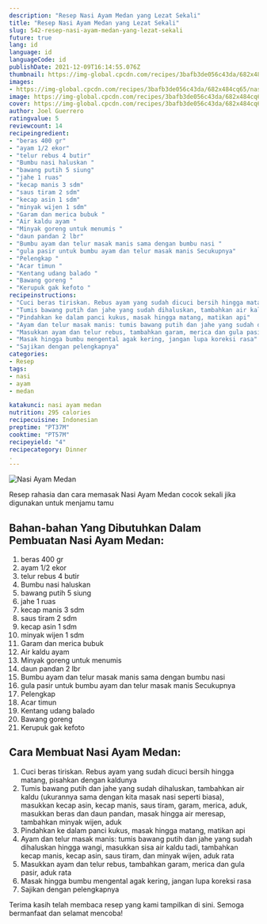 ```yaml
---
description: "Resep Nasi Ayam Medan yang Lezat Sekali"
title: "Resep Nasi Ayam Medan yang Lezat Sekali"
slug: 542-resep-nasi-ayam-medan-yang-lezat-sekali
future: true
lang: id
language: id
languageCode: id
publishDate: 2021-12-09T16:14:55.076Z 
thumbnail: https://img-global.cpcdn.com/recipes/3bafb3de056c43da/682x484cq65/nasi-ayam-medan-foto-resep-utama.png
images:
- https://img-global.cpcdn.com/recipes/3bafb3de056c43da/682x484cq65/nasi-ayam-medan-foto-resep-utama.png
image: https://img-global.cpcdn.com/recipes/3bafb3de056c43da/682x484cq65/nasi-ayam-medan-foto-resep-utama.png
cover: https://img-global.cpcdn.com/recipes/3bafb3de056c43da/682x484cq65/nasi-ayam-medan-foto-resep-utama.png
author: Joel Guerrero
ratingvalue: 5
reviewcount: 14
recipeingredient:
- "beras 400 gr"
- "ayam 1/2 ekor"
- "telur rebus 4 butir"
- "Bumbu nasi haluskan "
- "bawang putih 5 siung"
- "jahe 1 ruas"
- "kecap manis 3 sdm"
- "saus tiram 2 sdm"
- "kecap asin 1 sdm"
- "minyak wijen 1 sdm"
- "Garam dan merica bubuk "
- "Air kaldu ayam "
- "Minyak goreng untuk menumis "
- "daun pandan 2 lbr"
- "Bumbu ayam dan telur masak manis sama dengan bumbu nasi "
- "gula pasir untuk bumbu ayam dan telur masak manis Secukupnya"
- "Pelengkap "
- "Acar timun "
- "Kentang udang balado "
- "Bawang goreng "
- "Kerupuk gak kefoto "
recipeinstructions:
- "Cuci beras tiriskan. Rebus ayam yang sudah dicuci bersih hingga matang, pisahkan dengan kaldunya"
- "Tumis bawang putih dan jahe yang sudah dihaluskan, tambahkan air kaldu (ukurannya sama dengan kita masak nasi seperti biasa), masukkan kecap asin, kecap manis, saus tiram, garam, merica, aduk, masukkan beras dan daun pandan, masak hingga air meresap, tambahkan minyak wijen, aduk"
- "Pindahkan ke dalam panci kukus, masak hingga matang, matikan api"
- "Ayam dan telur masak manis: tumis bawang putih dan jahe yang sudah dihaluskan hingga wangi, masukkan sisa air kaldu tadi, tambahkan kecap manis, kecap asin, saus tiram, dan minyak wijen, aduk rata"
- "Masukkan ayam dan telur rebus, tambahkan garam, merica dan gula pasir, aduk rata"
- "Masak hingga bumbu mengental agak kering, jangan lupa koreksi rasa"
- "Sajikan dengan pelengkapnya"
categories:
- Resep
tags:
- nasi
- ayam
- medan

katakunci: nasi ayam medan 
nutrition: 295 calories
recipecuisine: Indonesian
preptime: "PT37M"
cooktime: "PT57M"
recipeyield: "4"
recipecategory: Dinner
. 
---
```



![Nasi Ayam Medan](https://img-global.cpcdn.com/recipes/3bafb3de056c43da/682x484cq65/nasi-ayam-medan-foto-resep-utama.png)

Resep rahasia dan cara memasak  Nasi Ayam Medan cocok sekali jika digunakan untuk menjamu tamu

<!--inarticleads1-->

## Bahan-bahan Yang Dibutuhkan Dalam Pembuatan Nasi Ayam Medan:

1. beras 400 gr
1. ayam 1/2 ekor
1. telur rebus 4 butir
1. Bumbu nasi haluskan 
1. bawang putih 5 siung
1. jahe 1 ruas
1. kecap manis 3 sdm
1. saus tiram 2 sdm
1. kecap asin 1 sdm
1. minyak wijen 1 sdm
1. Garam dan merica bubuk 
1. Air kaldu ayam 
1. Minyak goreng untuk menumis 
1. daun pandan 2 lbr
1. Bumbu ayam dan telur masak manis sama dengan bumbu nasi 
1. gula pasir untuk bumbu ayam dan telur masak manis Secukupnya
1. Pelengkap 
1. Acar timun 
1. Kentang udang balado 
1. Bawang goreng 
1. Kerupuk gak kefoto 



<!--inarticleads2-->

## Cara Membuat Nasi Ayam Medan:

1. Cuci beras tiriskan. Rebus ayam yang sudah dicuci bersih hingga matang, pisahkan dengan kaldunya
1. Tumis bawang putih dan jahe yang sudah dihaluskan, tambahkan air kaldu (ukurannya sama dengan kita masak nasi seperti biasa), masukkan kecap asin, kecap manis, saus tiram, garam, merica, aduk, masukkan beras dan daun pandan, masak hingga air meresap, tambahkan minyak wijen, aduk
1. Pindahkan ke dalam panci kukus, masak hingga matang, matikan api
1. Ayam dan telur masak manis: tumis bawang putih dan jahe yang sudah dihaluskan hingga wangi, masukkan sisa air kaldu tadi, tambahkan kecap manis, kecap asin, saus tiram, dan minyak wijen, aduk rata
1. Masukkan ayam dan telur rebus, tambahkan garam, merica dan gula pasir, aduk rata
1. Masak hingga bumbu mengental agak kering, jangan lupa koreksi rasa
1. Sajikan dengan pelengkapnya




Terima kasih telah membaca resep yang kami tampilkan di sini. Semoga bermanfaat dan selamat mencoba!
